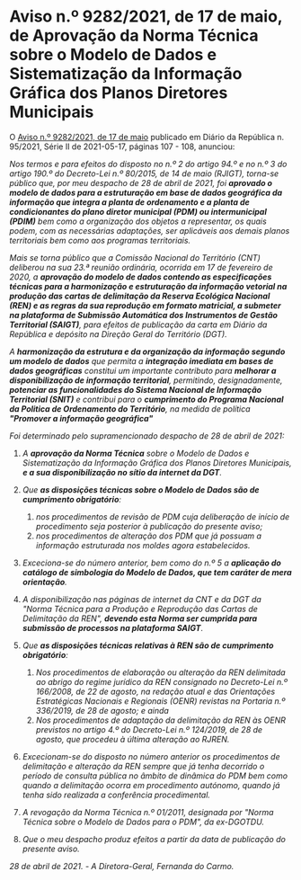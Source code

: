 # Aviso n.º 9282/2021, de 17 de maio, de Aprovação da Norma Técnica sobre o Modelo de Dados e Sistematização da Informação Gráfica dos Planos Diretores Municipais

O [Aviso n.º 9282/2021, de 17 de maio](https://diariodarepublica.pt/dr/detalhe/aviso/9282-2021-163441200) publicado em Diário da República n. 95/2021, Série II de 2021-05-17, páginas 107 - 108, anunciou:

*Nos termos e para efeitos do disposto no n.º 2 do artigo 94.º e no n.º 3 do artigo 190.º do Decreto-Lei n.º 80/2015, de 14 de maio (RJIGT), torna-se público que, por meu despacho de 28 de abril de 2021, foi **aprovado o modelo de dados para a estruturação em base de dados geográfica da informação que integra a planta de ordenamento e a planta de condicionantes do plano diretor municipal (PDM) ou intermunicipal (PDIM)** bem como a organização dos objetos a representar, os quais podem, com as necessárias adaptações, ser aplicáveis aos demais planos territoriais bem como aos programas territoriais.*

*Mais se torna público que a Comissão Nacional do Território (CNT) deliberou na sua 23.ª reunião ordinária, ocorrida em 17 de fevereiro de 2020, a **aprovação do modelo de dados contendo as especificações técnicas para a harmonização e estruturação da informação vetorial na produção das cartas de delimitação da Reserva Ecológica Nacional (REN) e as regras da sua reprodução em formato matricial, a submeter na plataforma de Submissão Automática dos Instrumentos de Gestão Territorial (SAIGT)**, para efeitos de publicação da carta em Diário da República e depósito na Direção Geral do Território (DGT).*

*A **harmonização da estrutura e da organização da informação segundo um modelo de dados** que permita a **integração imediata em bases de dados geográficas** constitui um importante contributo para **melhorar a disponibilização de informação territorial**, permitindo, designadamente, **potenciar as funcionalidades do Sistema Nacional de Informação Territorial (SNIT)** e contribui para o **cumprimento do Programa Nacional da Politica de Ordenamento do Território**, na medida de política **"Promover a informação geográfica"***

*Foi determinado pelo supramencionado despacho de 28 de abril de 2021:*

1. *A **aprovação da Norma Técnica** sobre o Modelo de Dados e Sistematização da Informação Gráfica dos Planos Diretores Municipais, **e a sua disponibilização no sítio da internet da DGT**.*

2. *Que **as disposições técnicas sobre o Modelo de Dados são de cumprimento obrigatório**:*

    1. *nos procedimentos de revisão de PDM cuja deliberação de início de procedimento seja posterior à publicação do presente aviso;*
    2. *nos procedimentos de alteração dos PDM que já possuam a informação estruturada nos moldes agora estabelecidos.*

3. *Exceciona-se do número anterior, bem como do n.º 5 a **aplicação do catálogo de simbologia do Modelo de Dados, que tem caráter de mera orientação**.*

4. *A disponibilização nas páginas de internet da CNT e da DGT da "Norma Técnica para a Produção e Reprodução das Cartas de Delimitação da REN", **devendo esta Norma ser cumprida para submissão de processos na plataforma SAIGT**.*

5. *Que **as disposições técnicas relativas à REN são de cumprimento obrigatório**:*

    1. *Nos procedimentos de elaboração ou alteração da REN delimitada ao abrigo do regime jurídico da REN consignado no Decreto-Lei n.º 166/2008, de 22 de agosto, na redação atual e das Orientações Estratégicas Nacionais e Regionais (OENR) revistas na Portaria n.º 336/2019, de 28 de agosto; e ainda*
    2. *Nos procedimentos de adaptação da delimitação da REN às OENR previstos no artigo 4.º do Decreto-Lei n.º 124/2019, de 28 de agosto, que procedeu à última alteração ao RJREN.*

6. *Excecionam-se do disposto no número anterior os procedimentos de delimitação e alteração da REN sempre que já tenha decorrido o período de consulta pública no âmbito de dinâmica do PDM bem como quando a delimitação ocorra em procedimento autónomo, quando já tenha sido realizada a conferência procedimental.*

7. *A revogação da Norma Técnica n.º 01/2011, designada por "Norma Técnica sobre o Modelo de Dados para o PDM", da ex-DGOTDU.*

8. *Que o meu despacho produz efeitos a partir da data de publicação do presente aviso.*

*28 de abril de 2021. - A Diretora-Geral, Fernanda do Carmo.*
